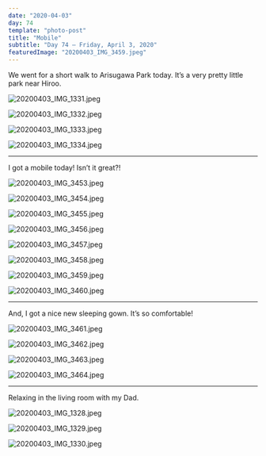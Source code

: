 ```yaml
---
date: "2020-04-03"
day: 74
template: "photo-post"
title: "Mobile"
subtitle: "Day 74 – Friday, April 3, 2020"
featuredImage: "20200403_IMG_3459.jpeg"
---
```


We went for a short walk to Arisugawa Park today. It’s a very pretty little park near Hiroo.

![20200403_IMG_1331.jpeg](20200403_IMG_1331.jpeg)

![20200403_IMG_1332.jpeg](20200403_IMG_1332.jpeg)

![20200403_IMG_1333.jpeg](20200403_IMG_1333.jpeg)

![20200403_IMG_1334.jpeg](20200403_IMG_1334.jpeg)

<hr />

I got a mobile today! Isn’t it great?!

![20200403_IMG_3453.jpeg](20200403_IMG_3453.jpeg)

![20200403_IMG_3454.jpeg](20200403_IMG_3454.jpeg)

![20200403_IMG_3455.jpeg](20200403_IMG_3455.jpeg)

![20200403_IMG_3456.jpeg](20200403_IMG_3456.jpeg)

![20200403_IMG_3457.jpeg](20200403_IMG_3457.jpeg)

![20200403_IMG_3458.jpeg](20200403_IMG_3458.jpeg)

![20200403_IMG_3459.jpeg](20200403_IMG_3459.jpeg)

![20200403_IMG_3460.jpeg](20200403_IMG_3460.jpeg)

<hr />

And, I got a nice new sleeping gown. It’s so comfortable!

![20200403_IMG_3461.jpeg](20200403_IMG_3461.jpeg)

![20200403_IMG_3462.jpeg](20200403_IMG_3462.jpeg)

![20200403_IMG_3463.jpeg](20200403_IMG_3463.jpeg)

![20200403_IMG_3464.jpeg](20200403_IMG_3464.jpeg)

<hr />

Relaxing in the living room with my Dad.

![20200403_IMG_1328.jpeg](20200403_IMG_1328.jpeg)

![20200403_IMG_1329.jpeg](20200403_IMG_1329.jpeg)

![20200403_IMG_1330.jpeg](20200403_IMG_1330.jpeg)

